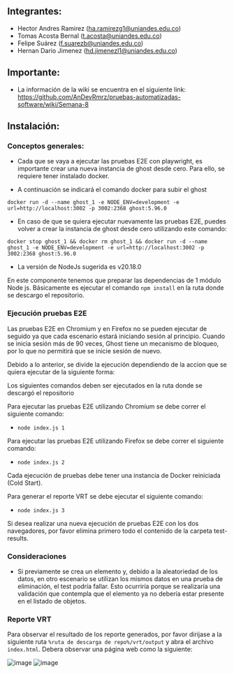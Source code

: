 ## Integrantes:

* Hector Andres Ramirez (ha.ramirezg1@uniandes.edu.co)
* Tomas Acosta Bernal (t.acosta@uniandes.edu.co)
* Felipe Suárez (f.suarezb@uniandes.edu.co)
* Hernan Dario Jimenez (hd.jimenezl1@uniandes.edu.co)

## Importante:

* La información de la wiki se encuentra en el siguiente link: https://github.com/AnDevRmrz/pruebas-automatizadas-software/wiki/Semana-8

## Instalación:

### Conceptos generales:

* Cada que se vaya a ejecutar las pruebas E2E con playwright, es importante crear una nueva instancia de ghost desde cero. Para ello, se requiere tener instalado docker.

* A continuación se indicará el comando docker para subir el ghost
```
docker run -d --name ghost_1 -e NODE_ENV=development -e url=http://localhost:3002 -p 3002:2368 ghost:5.96.0

```

* En caso de que se quiera ejecutar nuevamente las pruebas E2E, puedes volver a crear la instancia de ghost desde cero utilizando este comando:

```
docker stop ghost_1 && docker rm ghost_1 && docker run -d --name ghost_1 -e NODE_ENV=development -e url=http://localhost:3002 -p 3002:2368 ghost:5.96.0
```

* La versión de NodeJs sugerida es v20.18.0

En este componente tenemos que preparar las dependencias de 1 módulo Node js. Básicamente es ejecutar el comando `npm install` en la ruta donde se descargo el repositorio.

### Ejecución pruebas E2E

Las pruebas E2E en Chromium y en Firefox no se pueden ejecutar de seguido ya que cada escenario estará iniciando sesión al principio. Cuando se inicia sesión más de 90 veces, Ghost tiene un mecanismo de bloqueo, por lo que no permitirá que se inicie sesión de nuevo.

Debido a lo anterior, se divide la ejecución dependiendo de la accion que se quiera ejecutar de la siguiente forma:

Los siguientes comandos deben ser ejecutados en la ruta donde se descargó el repositorio

Para ejecutar las pruebas E2E utilizando Chromium se debe correr el siguiente comando:

- `node index.js 1`

Para ejecutar las pruebas E2E utilizando Firefox se debe correr el siguiente comando:

- `node index.js 2`

Cada ejecución de pruebas debe tener una instancia de Docker reiniciada (Cold Start).

Para generar el reporte VRT se debe ejecutar el siguiente comando:
- `node index.js 3`

Si desea realizar una nueva ejecución de pruebas E2E con los dos navegadores, por favor elimina primero todo el contenido de la carpeta test-results.

### Consideraciones

- Si previamente se crea un elemento y, debido a la aleatoriedad de los datos, en otro escenario se utilizan los mismos datos en una prueba de eliminación, el test podría fallar. Esto ocurriría porque se realizaría una validación que contempla que el elemento ya no debería estar presente en el listado de objetos.

### Reporte VRT
Para observar el resultado de los reporte generados, por favor dirijase a la siguiente ruta `%ruta de descarga de repo%/vrt/output` y abra el archivo `index.html`. Debera observar una página web como la siguiente:

![image](https://github.com/user-attachments/assets/d38f920d-b5af-48dc-804f-b03a031fde43)
![image](https://github.com/user-attachments/assets/3a5ca39c-1140-478f-ace7-b4f6c3957230)
